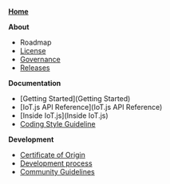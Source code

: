 **[Home](Home)**

**About**
- Roadmap
- [License](License)
- [Governance](Governance)
- [Releases](Releases)

**Documentation**
- [Getting Started](Getting Started)
- [IoT.js API Reference](IoT.js API Reference)
- [Inside IoT.js](Inside IoT.js)
- [Coding Style Guideline](Coding_Style_Guideline)

**Development**
- [Certificate of Origin](IoT.js-Developer's-Certificate-of-Origin-1.0)
- [Development process](Development-Process)
- [Community Guidelines](Community-Guidelines)

